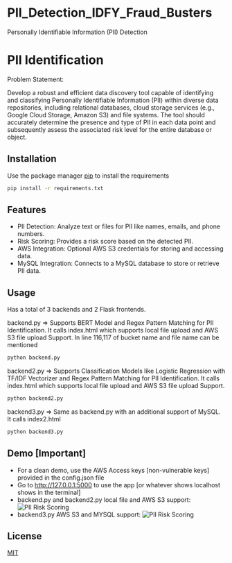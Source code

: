 # PII_Detection_IDFY_Fraud_Busters
 Personally Identifiable Information (PII) Detection
# PII Identification

 Problem Statement: 

 Develop a robust and efficient data discovery tool capable of identifying
 and classifying Personally Identifiable Information (PII) within diverse data
 repositories, including relational databases, cloud storage services (e.g.,
 Google Cloud Storage, Amazon S3) and file systems. The tool should
 accurately determine the presence and type of PII in each data point and
 subsequently assess the associated risk level for the entire database or
 object.

## Installation

Use the package manager [pip](https://pip.pypa.io/en/stable/) to install the requirements

```bash
pip install -r requirements.txt
```
## Features
* PII Detection: Analyze text or files for PII like names, emails, and phone numbers.
* Risk Scoring: Provides a risk score based on the detected PII.
* AWS Integration: Optional AWS S3 credentials for storing and accessing data.
* MySQL Integration: Connects to a MySQL database to store or retrieve PII data.

## Usage
Has a total of 3 backends and 2 Flask frontends. 

backend.py => Supports BERT Model and Regex Pattern Matching for PII Identification. It calls index.html which supports local file upload and AWS S3 file upload Support. In line 116,117 of bucket name and file name can be mentioned
```bash
python backend.py
```
backend2.py => Supports Classification Models like Logistic Regression with TF/IDF Vectorizer and Regex Pattern Matching for PII Identification. It calls index.html which supports local file upload and AWS S3 file upload Support.
```bash
python backend2.py
```

backend3.py => Same as backend.py with an additional support of MySQL. It calls index2.html
```bash
python backend3.py
```
## Demo [Important]
* For a clean demo, use the AWS Access keys [non-vulnerable keys] provided in the config.json file
* Go to http://127.0.0.1:5000 to use the app [or whatever shows localhost shows in the terminal]
* backend.py and backend2.py local file and AWS S3 support:
![PII Risk Scoring](https://drive.google.com/uc?export=view&id=1nrgyHr0EZNMhhKjDPYJVeYHD3OEcMxpt)
* backend3.py AWS S3 and MYSQL support:
![PII Risk Scoring](https://drive.google.com/file/d/1pQ_hvsyaGfzPUWBiubZXwyGzJWGhmvI4/view?usp=sharing)


## License

[MIT](https://choosealicense.com/licenses/mit/)
